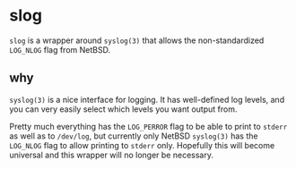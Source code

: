 slog
====

`slog` is a wrapper around `syslog(3)` that allows the non-standardized
`LOG_NLOG` flag from NetBSD.

why
---

`syslog(3)` is a nice interface for logging.
It has well-defined log levels,
and you can very easily select which levels you want output from.

Pretty much everything has the `LOG_PERROR` flag to be able to print
to `stderr` as well as to `/dev/log`,
but currently only NetBSD `syslog(3)` has the `LOG_NLOG` flag to allow
printing to `stderr` only.
Hopefully this will become universal and this wrapper will no longer
be necessary.
